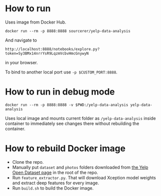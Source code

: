 # How to run 

Uses image from Docker Hub.

```
docker run --rm -p 8888:8888 sourcerer/yelp-data-analysis
```

And navigate to 

```
http://localhost:8888/notebooks/explore.py?token=Sy3BMx14nrrYsR9LqzmVcbvHmcGnywyN
```
 
in your browser.

To bind to another local port use `-p $CUSTOM_PORT:8888`.

# How to run in debug mode

```
docker run --rm -p 8888:8888 -v $PWD:/yelp-data-analysis yelp-data-analysis
```

Uses local image and mounts current folder as `/yelp-data-analysis` inside container 
to immediately see changes there without rebuilding the container.

# How to rebuild Docker image 

* Clone the repo.
* Manually put `dataset` and `photos` folders downloaded from [the Yelp Open Dataset page](https://www.yelp.com/dataset/) in the root of the repo.
* Run `feature_extractor.py`. That will download Xception model weights and extract deep features for every image.
* Run `build.sh` to build the Docker image. 
